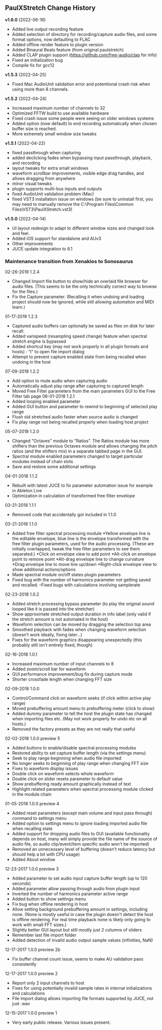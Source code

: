 
## PaulXStretch Change History

**v1.6.0**  (2022-06-16)
 - Added live output recording feature
 - Added selection of directory for recording/capture audio files, and some format options, now defaulting to FLAC
 - Added offline render feature to plugin version
 - Added Binaural Beats feature (from original paulstretch)
 - Added CLAP plugin support (https://github.com/free-audio/clap for info)
 - Fixed an initialization bug
 - Compile fix for gcc12


**v1.5.3**  (2022-04-25)
 - Fixed Mac AudioUnit validation error and potentional crash risk when using more than 8 channels.

**v1.5.2**  (2022-04-24)
 - Increased maximum number of channels to 32
 - Optimized FFTW build to use available hardware
 - Fixed crash issue some people were seeing on older windows systems
 - Added option (now default) to end recording automatically when chosen buffer size is reached.
 - More extremely small window size tweaks

**v1.5.1** (2022-04-22)
 - fixed passthrough when capturing
 - added declicking fades when bypassing input passthrough, playback, and recording
 - layout tweaks for extra small windows
 - waveform scrollbar improvements, visible edge drag handles, and allows dragging from anywhere
 - minor visual tweaks
 - plugin supports multi-bus inputs and outputs
 - fixed AudioUnit validation problem (Mac)
 - fixed VST3 installation issue on windows 
    (be sure to uninstall first, you may need to manually remove the C:\Program Files\Common Files\VST3\PaulXStretch.vst3)
 
**v1.5.0** (2022-04-14)
  - UI layout redesign to adapt to different window sizes and changed look
    and feel.
  - Added iOS support for standalone and AUv3
  - Other improvements
  - JUCE update integration to 6.1


### Maintenance transition from Xenakios to Sonosaurus

02-26-2019 1.2.4
  - Changed Import file button to show/hide an overlaid file browser for audio files. (This seems to be the only 
	 technically correct way to browse for the files.)
  - Fix the Capture parameter. (Recalling it when undoing and loading project should now be ignored, 
	 while still allowing automation and MIDI learn.)

01-17-2019 1.2.3
  - Captured audio buffers can optionally be saved as files on disk for later recall.
  - Added varispeed (resampling speed change) feature when spectral stretch engine is bypassed
  - Added shortcut key (may not work properly in all plugin formats and hosts) :
		"I" to open file import dialog
  - Attempt to prevent capture enabled state from being recalled when undoing in the host

07-09-2018 1.2.2
  - Add option to mute audio when capturing audio
  - Automatically adjust play range after capturing to captured length
  - Moved Free Filter parameters from the main parameters GUI to the Free Filter tab page
06-01-2018 1.2.1
  - Added looping enabled parameter
  - Added GUI button and parameter to rewind to beginning of selected play range
  - Flush old stretched audio faster when source audio is changed
  - Fix play range not being recalled properly when loading host project

05-07-2018 1.2.0
  - Changed "Octaves" module to "Ratios". The Ratios module has more shifters than the previous 
	 Octaves module and allows changing the pitch ratios (and the shifters mix) 
	 in a separate tabbed page in the GUI.
  - Spectral module enabled parameters changed to target particular modules instead of chain slots
  - Save and restore some additional settings

04-01-2018 1.1.2 
  - Rebuilt with latest JUCE to fix parameter automation issue for example in Ableton Live
  - Optimization in calculation of transformed free filter envelope

03-21-2018 1.1.1
  - Removed code that accidentally got included in 1.1.0

03-21-2018 1.1.0
  - Added free filter spectral processing module
	 *Yellow envelope line is the editable envelope, blue line is the envelope transformed with the 
	 free filter plugin parameters, used for the audio processing. (These are initially overlapped, 
	 tweak the free filter parameters to see them separated.)
	 *Click on envelope view to add point
	 *Alt-click on envelope point to remove point
	 *Alt-drag envelope line to change curvature
	 *Drag envelope line to move line up/down
	 *Right-click envelope view to show additional actions/options
  - Made spectral module on/off states plugin parameters
  - Fixed bug with the number of harmonics parameter not getting saved and recalled.
	-Fixed bugs with calculations involving samplerate

02-23-2018 1.0.2
  - Added stretch processing bypass parameter (to play the original sound looped like it is passed into the stretcher)
  - Show approximate stretched output duration in info label (only valid if the stretch amount is not automated in the host)
  - Waveform selection can be moved by dragging the selection top area
  - Smoothed playback with fades when changing waveform selection (doesn't work ideally, fixing later...)
  - Fixes for the waveform graphics disappearing unexpectedly (this probably still isn't entirely fixed, though)

02-16-2018 1.0.1
  - Increased maximum number of input channels to 8
  - Added zoom/scroll bar for waveform
  - GUI performance improvement/bug fix during capture mode
  - Shorter crossfade length when changing FFT size

02-09-2018 1.0.0
  - Control/Command click on waveform seeks (if click within active play range)
  - Moved prebuffering amount menu to prebuffering meter (click to show)
  - Added dummy parameter to tell the host the plugin state has changed when importing files etc.
	 (May not work properly for undo etc on all hosts.)
  - Removed the factory presets as they are not really that useful

02-02-2018 1.0.0 preview 5
  - Added buttons to enable/disable spectral processing modules
  - Restored ability to set capture buffer length (via the settings menu)
  - Seek to play range beginning when audio file imported
  - No longer seeks to beginning of play range when changing FFT size
  - Fixes to waveform display issues
  - Double click on waveform selects whole waveform
  - Double click on slider resets parameter to default value
  - Show prebuffering ready amount graphically instead of text
  - Highlight related parameters when spectral processing module clicked in the module chain

01-05-2018 1.0.0 preview 4
  - Added reset parameters (except main volume and input pass through) command to settings menu
  - Added option to settings menu to ignore loading imported audio file when recalling state
  - Added support for dropping audio files to GUI (available functionality depends on host, many will simply 
	 provide the file name of the source of audio file, so audio clip/event/item specific audio won't be imported)
  - Removed an unnecessary level of buffering (doesn't reduce latency but should help a bit with CPU usage)
  - Added About window

12-23-2017 1.0.0 preview 3
  - Added parameter to set audio input capture buffer length (up to 120 seconds)
  - Added parameter allow passing through audio from plugin input
  - Inverted the number of harmonics parameter active range
  - Added button to show settings menu
  - Fix bug when offline rendering in host
  - Allow setting background prebuffering amount in settings, including none. 
	 (None is mostly useful in case the plugin doesn't detect the host is offline rendering. 
	 For real time playback none is likely only going to work with small FFT sizes.)
  - Slightly better GUI layout but still mostly just 2 columns of sliders
  - Remember last file import folder
  - Added detection of invalid audio output sample values (infinities, NaN)

12-17-2017 1.0.0 preview 2b
  - Fix buffer channel count issue, seems to make AU validation pass consistently

12-17-2017 1.0.0 preview 2
  - Report only 2 input channels to host
  - Fixes for using potentially invalid sample rates in internal initializations and calculations
  - File import dialog allows importing file formats supported by JUCE, not just .wav

12-15-2017 1.0.0 preview 1
  - Very early public release. Various issues present.
